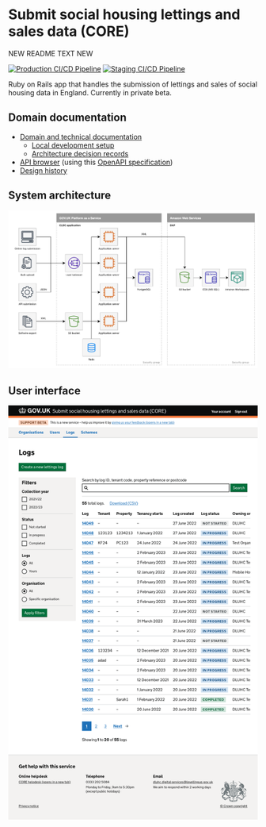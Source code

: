 # Submit social housing lettings and sales data (CORE)
NEW README TEXT NEW

[![Production CI/CD Pipeline](https://github.com/communitiesuk/submit-social-housing-lettings-and-sales-data/actions/workflows/production_pipeline.yml/badge.svg)](https://github.com/communitiesuk/submit-social-housing-lettings-and-sales-data/actions/workflows/production_pipeline.yml)
[![Staging CI/CD Pipeline](https://github.com/communitiesuk/submit-social-housing-lettings-and-sales-data/actions/workflows/staging_pipeline.yml/badge.svg)](https://github.com/communitiesuk/submit-social-housing-lettings-and-sales-data/actions/workflows/staging_pipeline.yml)

Ruby on Rails app that handles the submission of lettings and sales of social housing data in England. Currently in private beta.

## Domain documentation

* [Domain and technical documentation](https://communitiesuk.github.io/submit-social-housing-lettings-and-sales-data)
  * [Local development setup](https://communitiesuk.github.io/submit-social-housing-lettings-and-sales-data/setup)
  * [Architecture decision records](https://communitiesuk.github.io/submit-social-housing-lettings-and-sales-data/adr)
* [API browser](https://communitiesuk.github.io/submit-social-housing-lettings-and-sales-data/api) (using this [OpenAPI specification](docs/api/v1.json))
* [Design history](https://core-design-history.herokuapp.com)

## System architecture

![View of system architecture](docs/images/architecture.drawio.png)

## User interface

![View of the logs list](docs/images/service.png)
